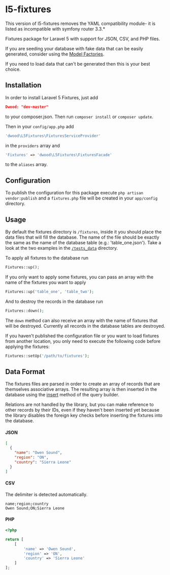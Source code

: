 # l5-fixtures

This version of l5-fixtures removes the YAML compatibility module- it is listed as incompatible with symfony router 3.3.*

Fixtures package for Laravel 5 with support for JSON, CSV, and PHP files.

If you are seeding your database with fake data that can be easily generated, consider using the [Model Factories](http://laravel.com/docs/5.5/seeding#using-model-factories).

If you need to load data that can't be generated then this is your best choice.

## Installation

In order to install Laravel 5 Fixtures, just add 

```json
Dwood: "dev-master"
```

to your composer.json. Then run `composer install` or `composer update`.

Then in your `config/app.php` add 

```php
'dwood\L5Fixtures\FixturesServiceProvider'
```

in the `providers` array and

```php
'Fixtures' => 'dwood\L5Fixtures\FixturesFacade'
```

to the `aliases` array.

## Configuration

To publish the configuration for this package execute `php artisan vendor:publish` and a `fixtures.php` 
file will be created in your `app/config` directory.

## Usage

By default the fixtures directory is `/fixtures`, inside it you should place the data files that will fill
the database. The name of the file should be exactly the same as the name of the database table (e.g.: 'table_one.json'). Take a look at the two examples
in the [`/tests_data`](https://github.com/dwood/l5-fixtures/tree/master/tests/_data) directory.

To apply all fixtures to the database run

```php
Fixtures::up();
```

If you only want to apply some fixtures, you can pass an array with the name of the fixtures you want to apply

```php
Fixtures::up('table_one', 'table_two');
```

And to destroy the records in the database run

```php
Fixtures::down();
```

The `down` method can also receive an array with the name of fixtures that will be destroyed. Currently all records
in the database tables are destroyed.

If you haven't published the configuration file or you want to load fixtures from another location, you only need to execute the following code before applying the fixtures:

```php
Fixtures::setUp('/path/to/fixtures');
```

## Data Format

The fixtures files are parsed in order to create an array of records that are themselves associative arrays. The resulting array is then inserted in the database using the [insert](http://laravel.com/docs/5.1/queries#inserts) method of the query builder.

Relations are not handled by the library, but you can make reference to other records by their IDs, even if they haven't been inserted yet because the library disables the foreign key checks before inserting the fixtures into the database.

#### JSON

```json
[
  {
    "name": "Owen Sound",
    "region": "ON",
    "country": "Sierra Leone"
  }
]
```

#### CSV

The delimiter is detected automatically.

```csv
name;region;country
Owen Sound;ON;Sierra Leone
```

#### PHP

```php
<?php

return [
    [
        'name' => 'Owen Sound',
        'region' => 'ON',
        'country' => 'Sierra Leone'
    ]
];
```
